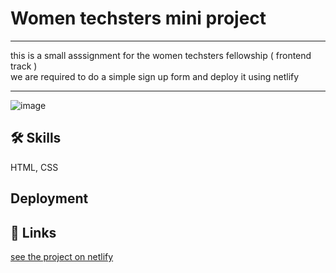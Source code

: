 
# Women techsters mini project
<hr>
this is a small asssignment for the women techsters fellowship ( frontend track ) <br>
we are required to do a simple sign up form and deploy it using netlify <hr>

![image](https://user-images.githubusercontent.com/29319041/194431050-b36738d8-3e53-4ac5-b3e4-d206765d577c.png)


## 🛠 Skills
HTML, CSS

## Deployment
## 🔗 Links
[ see the project on netlify](https://lustrous-flan-c6e22b.netlify.app/)
